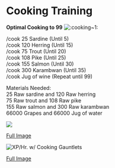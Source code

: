 # Cooking Training



&#x20;**Optimal Cooking to 99** ![:cooking\~1:](https://cdn.discordapp.com/emojis/630911040426868756.png?v=1)

/cook 25 Sardine (Until 5)\
/cook 120 Herring (Until 15)\
/cook 75 Trout (Until 20)\
/cook 108 Pike (Until 25) \
/cook 155 Salmon (Until 30) \
/cook 300 Karambwan (Until 35) \
/cook Jug of wine (Repeat until 99)

Materials Needed:\
25 Raw sardine and 120 Raw herring\
75 Raw trout and 108 Raw pike\
155 Raw salmon and 300 Raw karambwan\
66000 Grapes and 66000 Jug of water

![](../../.gitbook/assets/cookingxp.png)

[Full Image](https://i.imgur.com/iJuoDbb.png)

![XP/Hr. w/ Cooking Gauntlets](../../.gitbook/assets/cookingxpgauntlets.png)

[Full Image](https://i.imgur.com/b2ZV8NE.png)
